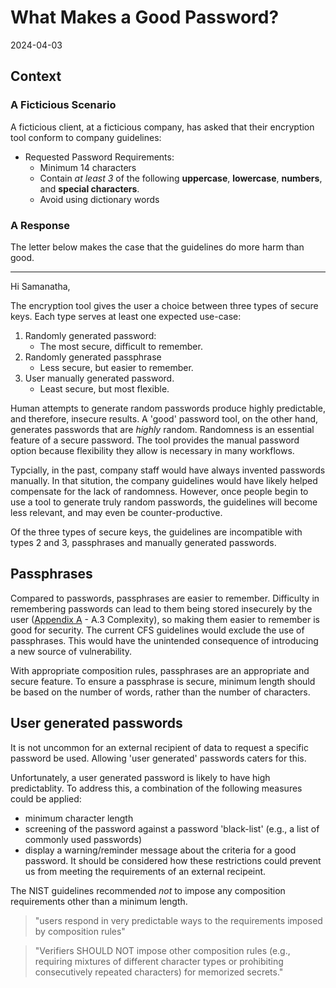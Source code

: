 # What Makes a Good Password?
2024-04-03

## Context
### A Ficticious Scenario
A ficticious client, at a ficticious company, has asked that their encryption tool conform to company guidelines:
- Requested Password Requirements:
	- Minimum 14 characters
	- Contain *at least 3* of the following **uppercase**, **lowercase**, **numbers**, and **special characters**.  
	- Avoid using dictionary words

### A Response
The letter below makes the case that the guidelines do more harm than good.   

---

Hi Samanatha,

The encryption tool gives the user a choice between three types of secure keys. Each type serves at least one expected use-case: 
1. Randomly generated password:
   - The most secure, difficult to remember.
2. Randomly generated passphrase
    - Less secure, but easier to remember.
3. User manually generated password.
    - Least secure, but most flexible.

Human attempts to generate random passwords produce highly predictable, and therefore, insecure results. A 'good' password tool, on the other hand, generates passwords that are *highly* random. Randomness is an essential feature of a secure password. The tool provides the manual password option because flexibility they allow is necessary in many workflows.

Typcially, in the past, company staff would have always invented passwords manually. In that sitution, the company guidelines would have likely helped compensate for the lack of randomness. However, once people begin to use a tool to generate truly random passwords, the guidelines will become less relevant, and may even be counter-productive.

Of the three types of secure keys, the guidelines are incompatible with types 2 and 3, passphrases and manually generated passwords. 

## Passphrases
Compared to passwords, passphrases are easier to remember. Difficulty in remembering passwords can lead to them being stored insecurely by the user ([Appendix A](https://pages.nist.gov/800-63-3/sp800-63b.html#appA) - A.3 Complexity), so making them easier to remember is good for security. The current CFS guidelines would exclude the use of passphrases. This would have the unintended consequence of introducing a new source of vulnerability.

With appropriate composition rules, passphrases are an appropriate and secure feature. To ensure a passphrase is secure, minimum length should be based on the number of words, rather than the number of characters. 

## User generated passwords
It is not uncommon for an external recipient of data to request a specific password be used. Allowing 'user generated' passwords caters for this.

Unfortunately, a user generated password is likely to have high predictablity. To address this, a combination of the following measures could be applied:
- minimum character length
- screening of the password against a password 'black-list' (e.g., a list of commonly used passwords)
- display a warning/reminder message about the criteria for a good password.
It should be considered how these restrictions could prevent us from meeting the requirements of an external recipeint.

The NIST guidelines recommended *not* to impose any composition requirements other than a minimum length. 
> "users respond in very predictable ways to the requirements imposed by composition rules" 

> "Verifiers SHOULD NOT impose other composition rules (e.g., requiring mixtures of different character types or prohibiting consecutively repeated characters) for memorized secrets."